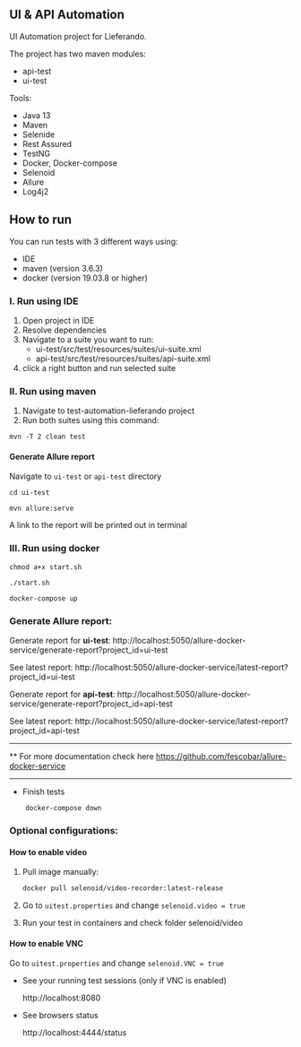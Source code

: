 ## UI & API Automation

UI Automation project for Lieferando.

The project has two maven modules:
- api-test
- ui-test

Tools:

- Java 13
- Maven
- Selenide
- Rest Assured
- TestNG
- Docker, Docker-compose
- Selenoid
- Allure
- Log4j2

## How to run 

You can run tests with 3 different ways using:
- IDE
- maven (version 3.6.3)
- docker (version 19.03.8 or higher)

### I. Run using IDE 

1. Open project in IDE
2. Resolve dependencies
3. Navigate to a suite you want to run:
    - ui-test/src/test/resources/suites/ui-suite.xml 
    - api-test/src/test/resources/suites/api-suite.xml
4. click a right button and run selected suite
 
 ### II. Run using maven
 
1. Navigate to test-automation-lieferando project 
2. Run both suites using this command:
 
 ```
 mvn -T 2 clean test
```
 
#### Generate Allure report

Navigate to `ui-test` or `api-test` directory
```
cd ui-test 

mvn allure:serve
```  
A link to the report will be printed out in terminal

### III. Run using docker

```
chmod a+x start.sh
```

```$xslt
./start.sh
```

```$xslt
docker-compose up
```

### Generate Allure report:

Generate report for **ui-test**: 
http://localhost:5050/allure-docker-service/generate-report?project_id=ui-test

See latest report: 
http://localhost:5050/allure-docker-service/latest-report?project_id=ui-test


Generate report for **api-test**: 
http://localhost:5050/allure-docker-service/generate-report?project_id=api-test

See latest report: 
http://localhost:5050/allure-docker-service/latest-report?project_id=api-test

________________   
 ** For more documentation check here
 https://github.com/fescobar/allure-docker-service
____________
* Finish tests
```$bash
    docker-compose down
```

### Optional configurations:

#### How to enable video

1. Pull image manually:
    ```bash
    docker pull selenoid/video-recorder:latest-release
    ```
2. Go to `uitest.properties` and change `selenoid.video = true`

3. Run your test in containers and check folder selenoid/video


#### How to enable VNC

Go to `uitest.properties` and change `selenoid.VNC = true`

* See your running test sessions (only if VNC is enabled)

    http://localhost:8080
    
* See browsers status 

    http://localhost:4444/status    